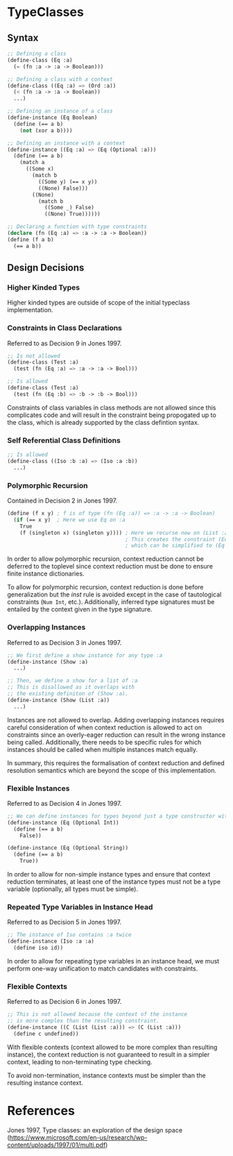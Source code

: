 # TypeClasses

## Syntax

```lisp
;; Defining a class
(define-class (Eq :a)
  (= (fn :a -> :a -> Boolean)))

;; Defining a class with a context
(define-class ((Eq :a) => (Ord :a))
  (< (fn :a -> :a -> Boolean))
  ...)

;; Defining an instance of a class
(define-instance (Eq Boolean)
  (define (== a b)
    (not (xor a b))))

;; Defining an instance with a context
(define-instance ((Eq :a) => (Eq (Optional :a)))
  (define (== a b)
    (match a
      ((Some x)
        (match b
          ((Some y) (== x y))
          ((None) False)))
        ((None)
          (match b
            ((Some _) False)
            ((None) True))))))

;; Declaring a function with type constraints
(declare (fn (Eq :a) => :a -> :a -> Boolean))
(define (f a b)
  (== a b))
```

## Design Decisions

### Higher Kinded Types

Higher kinded types are outside of scope of the initial typeclass implementation.

### Constraints in Class Declarations

Referred to as Decision 9 in Jones 1997.

```lisp
;; Is not allowed
(define-class (Test :a)
  (test (fn (Eq :a) => :a -> :a -> Bool)))

;; Is allowed
(define-class (Test :a)
  (test (fn (Eq :b) => :b -> :b -> Bool)))
```

Constraints of class variables in class methods are not allowed since this complicates code and will result in the constraint being propogated up to the class, which is already supported by the class defintion syntax.

### Self Referential Class Definitions

```lisp
;; Is allowed
(define-class ((Iso :b :a) => (Iso :a :b))
  ...)
```

### Polymorphic Recursion

Contained in Decision 2 in Jones 1997.

```lisp
(define (f x y) ; f is of type (fn (Eq :a)) => :a -> :a -> Boolean)
  (if (== x y)  ; Here we use Eq on :a
    True
    (f (singleton x) (singleton y)))) ; Here we recurse now on (List :a)
                                      ; This creates the constraint (Eq (List :a))
                                      ; which can be simplified to (Eq :a).
```

In order to allow polymorphic recursion, context reduction cannot be deferred to the toplevel since context reduction must be done to ensure finite instance dictionaries.

To allow for polymorphic recursion, context reduction is done before generalization but the _inst_ rule is avoided except in the case of tautological constraints (`Num Int`, etc.). Additionally, inferred type signatures must be entailed by the context given in the type signature.

### Overlapping Instances

Referred to as Decision 3 in Jones 1997.

```lisp
;; We first define a show instance for any type :a
(define-instance (Show :a)
  ...)

;; Then, we define a show for a list of :a
;; This is disallowed as it overlaps with
;; the existing definiton of (Show :a).
(define-instance (Show (List :a))
  ...)
```

Instances are not allowed to overlap. Adding overlapping instances requires careful consideration of when context reduction is allowed to act on constraints since an overly-eager reduction can result in the wrong instance being called. Additionally, there needs to be specific rules for which instances should be called when multiple instances match equally.

In summary, this requires the formalisation of context reduction and defined resolution semantics which are beyond the scope of this implementation.

### Flexible Instances

Referred to as Decision 4 in Jones 1997.

```lisp
;; We can define instances for types beyond just a type constructor with type varaibles.
(define-instance (Eq (Optional Int))
  (define (== a b)
    False))

(define-instance (Eq (Optional String))
  (define (== a b)
    True))
```

In order to allow for non-simple instance types and ensure that context reduction terminates, at least one of the instance types must not be a type variable (optionally, all types must be simple). 

### Repeated Type Variables in Instance Head

Referred to as Decision 5 in Jones 1997.

```lisp
;; The instance of Iso contains :a twice
(define-instance (Iso :a :a)
  (define iso id))
```

In order to allow for repeating type variables in an instance head, we must perform one-way unification to match candidates with constraints.

### Flexible Contexts

Referred to as Decision 6 in Jones 1997.

```lisp
;; This is not allowed because the context of the instance
;; is more complex than the resulting constraint.
(define-instance ((C (List (List :a))) => (C (List :a)))
  (define c undefined)) 
```

With flexible contexts (context allowed to be more complex than resulting instance), the context reduction is not guaranteed to result in a simpler context, leading to non-terminating type checking.

To avoid non-termination, instance contexts must be simpler than the resulting instance context.

# References

Jones 1997, Type classes: an exploration of the design space (https://www.microsoft.com/en-us/research/wp-content/uploads/1997/01/multi.pdf)
